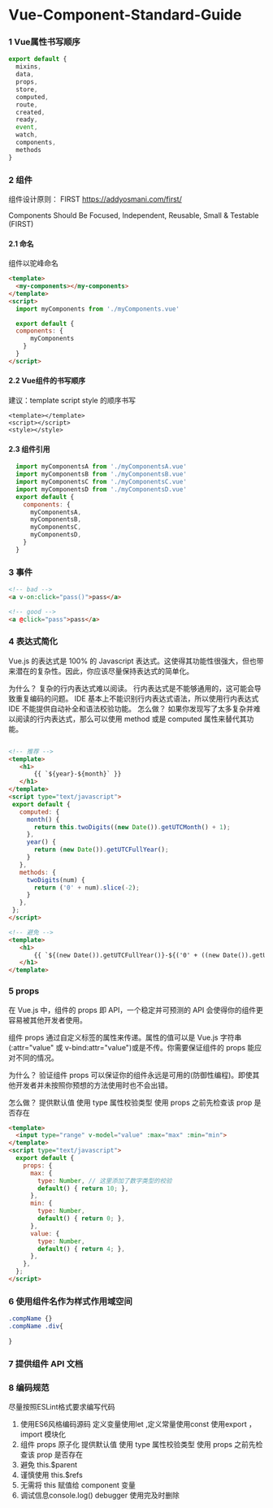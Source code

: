 # Vue-Component-Standard-Guide

### 1 Vue属性书写顺序

```javascript
export default {
  mixins,
  data,
  props,
  store,
  computed,
  route,
  created,
  ready,
  event,
  watch,
  components,
  methods
}
```



### 2 组件

组件设计原则：
FIRST
https://addyosmani.com/first/

Components Should Be Focused, Independent, Reusable, Small & Testable (FIRST)

#### 2.1 命名

组件以驼峰命名

```html
<template>
  <my-components></my-components>
</template>
<script>
  import myComponents from './myComponents.vue'

  export default {
  components: {
  	  myComponents
    }
  }
</script>

```
#### 2.2 Vue组件的书写顺序
建议：template script style 的顺序书写
```vue
<template></template>
<script></script>
<style></style>
```
#### 2.3 组件引用

```javascript
  import myComponentsA from './myComponentsA.vue'  
  import myComponentsB from './myComponentsB.vue'
  import myComponentsC from './myComponentsC.vue'
  import myComponentsD from './myComponentsD.vue'
  export default {
    components: {
  	  myComponentsA,
      myComponentsB,
      myComponentsC,
      myComponentsD,
    }
  }
```

### 3 事件

```html
<!-- bad -->
<a v-on:click="pass()">pass</a>

<!-- good -->
<a @click="pass">pass</a>
```
### 4 表达式简化

Vue.js 的表达式是 100% 的 Javascript 表达式。这使得其功能性很强大，但也带来潜在的复杂性。因此，你应该尽量保持表达式的简单化。

为什么？
复杂的行内表达式难以阅读。
行内表达式是不能够通用的，这可能会导致重复编码的问题。
IDE 基本上不能识别行内表达式语法，所以使用行内表达式 IDE 不能提供自动补全和语法校验功能。
怎么做？
如果你发现写了太多复杂并难以阅读的行内表达式，那么可以使用 method 或是 computed 属性来替代其功能。

 
 ```html

<!-- 推荐 -->
<template>
    <h1>
        {{ `${year}-${month}` }}
    </h1>
</template>
<script type="text/javascript">
  export default {
    computed: {
      month() {
        return this.twoDigits((new Date()).getUTCMonth() + 1);
      },
      year() {
        return (new Date()).getUTCFullYear();
      }
    },
    methods: {
      twoDigits(num) {
        return ('0' + num).slice(-2);
      }
    },
  };
</script>

<!-- 避免 -->
<template>
    <h1>
        {{ `${(new Date()).getUTCFullYear()}-${('0' + ((new Date()).getUTCMonth()+1)).slice(-2)}` }}
    </h1>
</template>
 ```


### 5 props

在 Vue.js 中，组件的 props 即 API，一个稳定并可预测的 API 会使得你的组件更容易被其他开发者使用。

组件 props 通过自定义标签的属性来传递。属性的值可以是 Vue.js 字符串(:attr="value" 或 v-bind:attr="value")或是不传。你需要保证组件的 props 能应对不同的情况。


为什么？
验证组件 props 可以保证你的组件永远是可用的(防御性编程)。即使其他开发者并未按照你预想的方法使用时也不会出错。

怎么做？
提供默认值
使用 type 属性校验类型
使用 props 之前先检查该 prop 是否存在


```html
<template>
  <input type="range" v-model="value" :max="max" :min="min">
</template>
<script type="text/javascript">
  export default {
    props: {
      max: {
        type: Number, // 这里添加了数字类型的校验
        default() { return 10; },
      },
      min: {
        type: Number,
        default() { return 0; },
      },
      value: {
        type: Number,
        default() { return 4; },
      },
    },
  };
</script>

```


### 6 使用组件名作为样式作用域空间

```css
.compName {}
.compName .div{
    
}
```
### 7 提供组件 API 文档

### 8 编码规范
尽量按照ESLint格式要求编写代码
1. 使用ES6风格编码源码
        定义变量使用let ,定义常量使用const
        使用export ，import 模块化
2. 组件 props 原子化
        提供默认值
        使用 type 属性校验类型
        使用 props 之前先检查该 prop 是否存在
3. 避免 this.$parent
4. 谨慎使用 this.$refs
5. 无需将 this 赋值给 component 变量
6. 调试信息console.log() debugger 使用完及时删除
 

